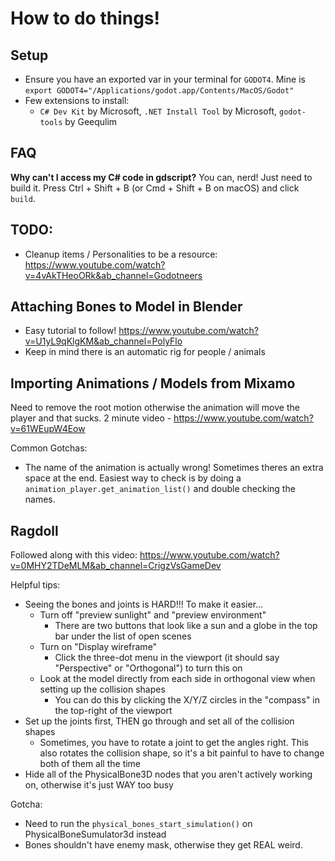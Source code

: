 # How to do things!

## Setup
- Ensure you have an exported var in your terminal for `GODOT4`. Mine is `export GODOT4="/Applications/godot.app/Contents/MacOS/Godot"`
- Few extensions to install:
	- `C# Dev Kit` by Microsoft, `.NET Install Tool` by Microsoft, `godot-tools` by Geequlim

## FAQ
**Why can't I access my C# code in gdscript?**
You can, nerd! Just need to build it. Press Ctrl + Shift + B (or Cmd + Shift + B on macOS) and click `build`.

## TODO:
- Cleanup items / Personalities to be a resource: https://www.youtube.com/watch?v=4vAkTHeoORk&ab_channel=Godotneers

## Attaching Bones to Model in Blender

- Easy tutorial to follow! https://www.youtube.com/watch?v=U1yL9qKlgKM&ab_channel=PolyFlo
- Keep in mind there is an automatic rig for people / animals

## Importing Animations / Models from Mixamo
Need to remove the root motion otherwise the animation will move the player and that sucks.
2 minute video - https://www.youtube.com/watch?v=61WEupW4Eow

Common Gotchas:
- The name of the animation is actually wrong! Sometimes theres an extra space at the end.
Easiest way to check is by doing a `animation_player.get_animation_list()` and double checking
the names.

## Ragdoll
Followed along with this video: https://www.youtube.com/watch?v=0MHY2TDeMLM&ab_channel=CrigzVsGameDev

Helpful tips:
- Seeing the bones and joints is HARD!!! To make it easier...
	- Turn off "preview sunlight" and "preview environment"
		- There are two buttons that look like a sun and a globe in the top bar under the list of open scenes
	- Turn on "Display wireframe"
		- Click the three-dot menu in the viewport (it should say "Perspective" or "Orthogonal") to turn this on
	- Look at the model directly from each side in orthogonal view when setting up the collision shapes
		- You can do this by clicking the X/Y/Z circles in the "compass" in the top-right of the viewport
- Set up the joints first, THEN go through and set all of the collision shapes
	- Sometimes, you have to rotate a joint to get the angles right. This also rotates the collision shape, so it's a bit painful to have to change both of them all the time
- Hide all of the PhysicalBone3D nodes that you aren't actively working on, otherwise it's just WAY too busy

Gotcha:
- Need to run the `physical_bones_start_simulation()` on PhysicalBoneSumulator3d instead
- Bones shouldn't have enemy mask, otherwise they get REAL weird.
